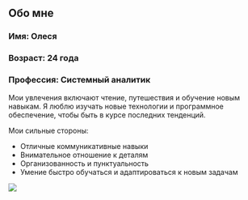 ## Обо мне

### Имя: Олеся
### Возраст: 24 года
### Профессия: Системный аналитик

Мои увлечения включают чтение, путешествия и обучение новым навыкам. Я люблю изучать новые технологии и программное обеспечение, чтобы быть в курсе последних тенденций.

Мои сильные стороны:
- Отличные коммуникативные навыки
- Внимательное отношение к деталям
- Организованность и пунктуальность
- Умение быстро обучаться и адаптироваться к новым задачам

![](https://cdn1.tenchat.ru/static/vbc-gostinder/2023-05-22/01107dec-42ef-4620-890e-579ea681e81a.png?width=2558&height=1342&fmt=webp)